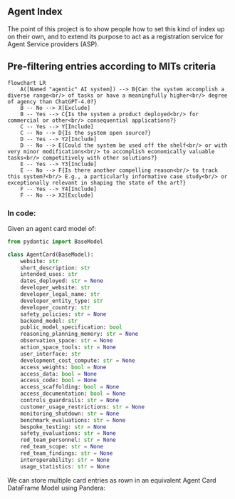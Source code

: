 ## Agent Index 

The point of this project is to show people how to set this kind of index up on their own, and to extend its purpose to act as a registration service for Agent Service providers (ASP). 


## Pre-filtering entries according to MITs criteria
```mermaid
flowchart LR
    A([Named "agentic" AI system]) --> B{Can the system accomplish a diverse range<br/> of tasks or have a meaningfully higher<br/> degree of agency than ChatGPT-4.0?}
    B -- No --> X[Exclude]
    B -- Yes --> C{Is the system a product deployed<br/> for commercial or other<br/> consequential applications?}
    C -- Yes --> Y[Include]
    C -- No --> D{Is the system open source?}
    D -- Yes --> Y2[Include]
    D -- No --> E{Could the system be used off the shelf<br/> or with very minor modifications<br/> to accomplish economically valuable tasks<br/> competitively with other solutions?}
    E -- Yes --> Y3[Include]
    E -- No --> F{Is there another compelling reason<br/> to track this system?<br/> E.g., a particularly informative case study<br/> or exceptionally relevant in shaping the state of the art?}
    F -- Yes --> Y4[Include]
    F -- No --> X2[Exclude]
```

### In code: 

Given an agent card model of: 
```python
from pydantic import BaseModel

class AgentCard(BaseModel):
    website: str
    short_description: str
    intended_uses: str
    dates_deployed: str = None
    developer_website: str
    developer_legal_name: str
    developer_entity_type: str
    developer_country: str
    safety_policies: str = None
    backend_model: str
    public_model_specification: bool
    reasoning_planning_memory: str = None
    observation_space: str = None
    action_space_tools: str = None
    user_interface: str
    development_cost_compute: str = None
    access_weights: bool = None
    access_data: bool = None
    access_code: bool = None
    access_scaffolding: bool = None
    access_documentation: bool = None
    controls_guardrails: str = None
    customer_usage_restrictions: str = None
    monitoring_shutdown: str = None
    benchmark_evaluations: str = None
    bespoke_testing: str = None
    safety_evaluations: str = None
    red_team_personnel: str = None
    red_team_scope: str = None
    red_team_findings: str = None
    interoperability: str = None
    usage_statistics: str = None
```

We can store multiple card entries as rown in an equivalent Agent Card DataFrame Model using Pandera:

```python
